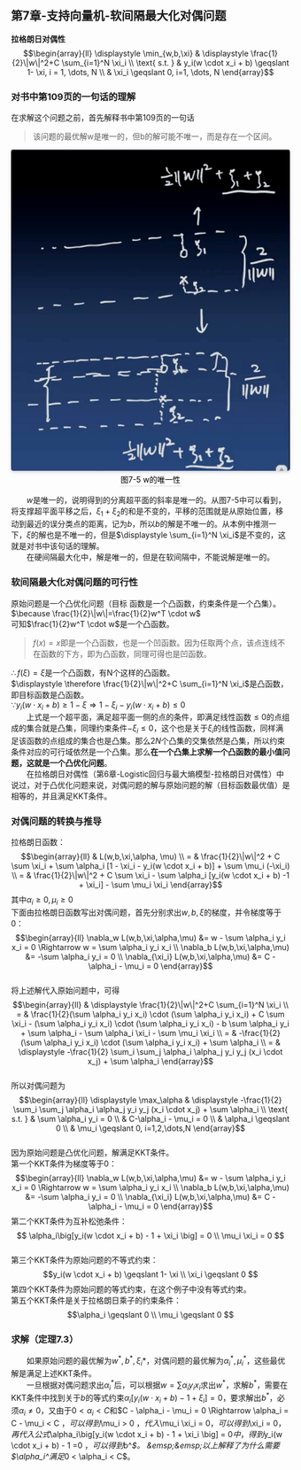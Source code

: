 ﻿## 第7章-支持向量机-软间隔最大化对偶问题

**拉格朗日对偶性**  
$$\begin{array}{ll}
\displaystyle \min_{w,b,\xi} & \displaystyle \frac{1}{2}\|w\|^2+C \sum_{i=1}^N \xi_i \\
\text{ s.t. } & y_i(w \cdot x_i + b) \geqslant 1- \xi, i = 1, \dots, N \\
& \xi_i \geqslant 0, i=1, \dots, N
\end{array}$$  

### 对书中第109页的一句话的理解
在求解这个问题之前，首先解释书中第109页的一句话  

> 该问题的最优解w是唯一的，但b的解可能不唯一，而是存在一个区间。
  
<center><img style="border-radius: 0.3125em;box-shadow: 0 2px 4px 0 rgba(34,36,38,.12),0 2px 10px 0 rgba(34,36,38,.08);" src="../../../PhaseFour/Note/image/7-5-Uniqueness-of-W.png"><br><div style="color:orange; border-bottom: 1px solid #d9d9d9;display: inline-block;color: #000;padding: 2px;">图7-5 w的唯一性</div></center>  

&emsp;&emsp;$w$是唯一的，说明得到的分离超平面的斜率是唯一的。从图7-5中可以看到，将支撑超平面平移之后，$\xi_1+\xi_2$的和是不变的，平移的范围就是从原始位置，移动到最近的误分类点的距离，记为$b$，所以$b$的解是不唯一的。从本例中推测一下，$\xi$的解也是不唯一的，但是$\displaystyle \sum_{i=1}^N \xi_i$是不变的，这就是对书中该句话的理解。  
&emsp;&emsp;在硬间隔最大化中，解是唯一的，但是在软间隔中，不能说解是唯一的。  

### 软间隔最大化对偶问题的可行性
原始问题是一个凸优化问题（目标 函数是一个凸函数，约束条件是一个凸集）。  
$\because \frac{1}{2}\|w\|=\frac{1}{2}w^T \cdot w$  
可知$\frac{1}{2}w^T \cdot w$是一个凸函数。  


> $f(x)=x$即是一个凸函数，也是一个凹函数。因为任取两个点，该点连线不在函数的下方，即为凸函数，同理可得也是凹函数。

$\therefore f(\xi)=\xi$是一个凸函数，有N个这样的凸函数。  
$\displaystyle \therefore \frac{1}{2}\|w\|^2+C \sum_{i=1}^N \xi_i$是凸函数，即目标函数是凸函数。  
$\because y_i(w \cdot x_i + b) \geqslant 1- \xi \Rightarrow 1 - \xi_i - y_i(w \cdot x_i + b) \leqslant 0$  
&emsp;&emsp;上式是一个超平面，满足超平面一侧的点的条件，即满足线性函数$\leqslant 0$的点组成的集合就是凸集，同理约束条件$-\xi_i \leqslant 0$，这个也是关于$\xi_i$的线性函数，同样满足该函数的点组成的集合也是凸集。那么$2N$个凸集的交集依然是凸集，所以约束条件对应的可行域依然是一个凸集。那么**在一个凸集上求解一个凸函数的最小值问题，这就是一个凸优化问题**。  
&emsp;&emsp;在拉格朗日对偶性（第6章-Logistic回归与最大熵模型-拉格朗日对偶性）中说过，对于凸优化问题来说，对偶问题的解与原始问题的解（目标函数最优值）是相等的，并且满足KKT条件。  

### 对偶问题的转换与推导
拉格朗日函数：$$\begin{array}{ll} 
& L(w,b,\xi,\alpha, \mu) \\ 
= & \frac{1}{2}\|w\|^2 + C \sum \xi_i + \sum \alpha_i [1 - \xi_i - y_i(w \cdot x_i + b)] + \sum \mu_i (-\xi_i) \\  
= & \frac{1}{2}\|w\|^2 + C \sum \xi_i - \sum \alpha_i [y_i(w \cdot x_i + b) -1 + \xi_i] - \sum \mu_i \xi_i
\end{array}$$其中$\alpha_i \geqslant 0, \mu_i \geqslant 0$  
下面由拉格朗日函数写出对偶问题，首先分别求出$w,b,\xi$的梯度，并令梯度等于0：  
$$\begin{array}{ll}
\nabla_w L(w,b,\xi,\alpha,\mu) &= w - \sum \alpha_i y_i x_i = 0 \Rightarrow w = \sum \alpha_i y_i x_i \\
\nabla_b L(w,b,\xi,\alpha,\mu) &= -\sum \alpha_i y_i = 0 \\
\nabla_{\xi_i} L(w,b,\xi,\alpha,\mu) &= C - \alpha_i - \mu_i = 0
\end{array}$$  
将上述解代入原始问题中，可得$$\begin{array}{ll} 
& \displaystyle \frac{1}{2}\|w\|^2+C \sum_{i=1}^N \xi_i \\
= & \frac{1}{2}(\sum \alpha_i y_i x_i) \cdot (\sum \alpha_i y_i x_i) + C \sum \xi_i - (\sum \alpha_i y_i x_i) \cdot (\sum \alpha_i y_i x_i) - b \sum \alpha_i y_i + \sum \alpha_i - \sum \alpha_i \xi_i - \sum \mu_i \xi_i \\
= & -\frac{1}{2}(\sum \alpha_i y_i x_i) \cdot (\sum \alpha_i y_i x_i) + \sum \alpha_i \\
= & \displaystyle  -\frac{1}{2} \sum_i \sum_j \alpha_i \alpha_j y_i y_j (x_i \cdot x_j) + \sum \alpha_i
\end{array}$$  
所以对偶问题为$$\begin{array}{ll} 
\displaystyle \max_\alpha & \displaystyle -\frac{1}{2} \sum_i \sum_j \alpha_i \alpha_j y_i y_j (x_i \cdot x_j) + \sum \alpha_i \\
\text{ s.t. } & \sum \alpha_i y_i = 0 \\
& C-\alpha_i - \mu_i = 0 \\
& \alpha_i \geqslant 0 \\
& \mu_i \geqslant 0, i=1,2,\dots,N
\end{array}$$  
因为原始问题是凸优化问题，解满足KKT条件。  
第一个KKT条件为梯度等于0：$$\begin{array}{ll}
\nabla_w L(w,b,\xi,\alpha,\mu) &= w - \sum \alpha_i y_i x_i = 0 \Rightarrow w = \sum \alpha_i y_i x_i \\
\nabla_b L(w,b,\xi,\alpha,\mu) &= -\sum \alpha_i y_i = 0 \\
\nabla_{\xi_i} L(w,b,\xi,\alpha,\mu) &= C - \alpha_i - \mu_i = 0 
\end{array}$$ 
第二个KKT条件为互补松弛条件：$$
\alpha_i\big[y_i(w \cdot x_i + b) - 1 + \xi_i \big] = 0 \\
\mu_i \xi_i = 0 $$  
第三个KKT条件为原始问题的不等式约束：$$y_i(w \cdot x_i + b) \geqslant 1- \xi \\
\xi_i \geqslant 0 $$ 
第四个KKT条件为原始问题的等式约束，在这个例子中没有等式约束。  
第五个KKT条件是关于拉格朗日乘子的约束条件：$$\alpha_i \geqslant 0 \\ 
\mu_i \geqslant 0 $$  

### 求解（定理7.3）
&emsp;&emsp;如果原始问题的最优解为$w^*,b^*,\xi_i*$，对偶问题的最优解为$\alpha_i^*, \mu_i^*$，这些最优解是满足上述KKT条件。  
&emsp;&emsp;一旦根据对偶问题求出$\alpha_i^*$后，可以根据$w = \sum \alpha_i y_i x_i$求出$w^*$，求解$b^*$，需要在KKT条件中找到关于$b$的等式约束$\alpha_i\big[y_i(w \cdot x_i + b) - 1 + \xi_i \big] = 0$，要求解出$b^*$，必须$\alpha_i \neq 0$，又由于$0 < \alpha_i < C$和$C - \alpha_i - \mu_i = 0 \Rightarrow \alpha_i = C - \mu_i < C $，可以得到$\mu_i > 0 $，代入$\mu_i \xi_i = 0$，可以得到$\xi_i = 0$，再代入公式$\alpha_i\big[y_i(w \cdot x_i + b) - 1 + \xi_i \big] = 0$中，得到$y_i(w \cdot x_i + b) - 1 =0 $，可以得到$b^*$。  
&emsp;&emsp;以上解释了为什么需要$\alpha_i^*$满足$0 < \alpha_i < C$。